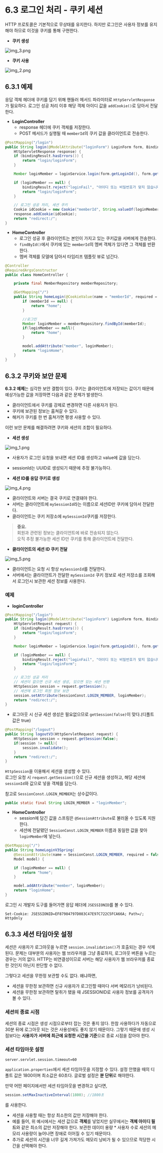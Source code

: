 # 6.3 로그인 처리 - 쿠키 세션

HTTP 프로토콜은 기본적으로 무상태를 유지한다.
하지만 로그인은 사용자 정보를 유지해야 하므로 이것을 쿠키를 통해 구현한다.

- **쿠키 생성**

![img_3.png](img_3.png)

- **쿠키 사용**

![img_2.png](img_2.png)

## 6.3.1 예제

응답 객체 헤더에 쿠키를 담기 위해 핸들러 메서드 파라미터로 `HttpServletResponse`가 필요하다.
로그인 성공 처리 이후 해당 객체 아이디 값을 `addCookie()`로 담아서 전달한다.

- **LoginController**
  - response 헤더에 쿠키 객체를 저장한다.
  - POST 메서드가 실행될 때 `memberId`의 쿠키 값을 클라이언트로 전송한다.
```java
@PostMapping("/login")
public String login(@ModelAttribute("loginForm") LoginForm form, BindingResult bindingResult,
    HttpServletResponse response) {
    if (bindingResult.hasErrors()) {
        return "login/loginForm";
    }

    Member loginMember = loginService.login(form.getLoginId(), form.getPassword());

    if (loginMember == null) {
        bindingResult.reject("loginFail", "아이디 또는 비밀번호가 맞지 않습니다.");
        return "login/loginForm";
    }

    // 로그인 성공 처리, 세션 쿠키
    Cookie idCookie = new Cookie("memberId", String.valueOf(loginMember.getId()));
    response.addCookie(idCookie);
    return "redirect:/";
}
```

- **HomeController**
  - 로그인 성공 후 클라이언트는 본인이 가지고 있는 쿠키값을 서버에게 전송한다.
  - `findById()`에서 쿠키에 있는 `memberId`의 멤버 객체가 있다면 그 객체를 반환한다.
  - 멤버 객체를 모델에 담아서 타임리프 템플릿 뷰로 넘긴다.
```java
@Controller
@RequiredArgsConstructor
public class HomeController {

	private final MemberRepository memberRepository;

    @GetMapping("/")
    public String homeLogin(@CookieValue(name = "memberId", required = false) Long memberId, Model model){
		if (memberId == null) {
			return "home";
		}

		//로그인
		Member loginMember = memberRepository.findById(memberId);
		if(loginMember == null){
			return "home";
		}

		model.addAttribute("member", loginMember);
		return "loginHome";
	}
}
```

## 6.3.2 쿠키와 보안 문제

**6.3.2 예제**는 심각한 보안 결함이 있다.
쿠키는 클라이언트에 저장되는 값이기 때문에 예상가능한 값을 저장하면 다음과 같은 문제가 발생한다.

- 클라이언트에서 쿠키를 강제로 변경하면 다른 사용자가 된다.
- 쿠키에 보관된 정보는 훔쳐갈 수 있다.
- 해커가 쿠키를 한 번 훔쳐가면 평생 사용할 수 있다.

이런 보안 문제를 해결하려면 쿠키와 세션의 조합이 필요하다.

- **세션 생성**

![img_1.png](img_1.png)

- 사용자가 로그인 요청을 보내면 세션 ID를 생성하고 value에 값을 담는다.
- sessionId는 UUID로 생성되기 때문에 추정 불가능하다.

- **세션 ID를 응답 쿠키로 생성**

![img_4.png](img_4.png)

- 클라이언트와 서버는 결국 쿠키로 연결돼야 한다.
- 서버는 클라이언트에 `mySessionId`라는 이름으로 세션ID만 쿠키에 담아서 전달한다.
- 클라이언트는 쿠키 저장소에 `mySessionId`쿠키를 저장한다.

> **중요.**  
> 회원과 관련된 정보는 클라이언트에 바로 전송되지 않는다.  
> 오직 추정 불가능한 세션 ID만 쿠키를 통해 클라이언트에 전달한다.

- **클라이언트의 세션 ID 쿠키 전달**

![img_5.png](img_5.png)


- 클라이언트는 요청 시 항상 `mySessionId`를 전달한다.
- 서버에서는 클라이언트가 전달한 `mySessionId` 쿠키 정보로 세션 저장소를 조회해서 로그인시 보관한 세션 정보를 사용한다.

### 예제

- **loginController**

```java
@PostMapping("/login")
public String login(@ModelAttribute("loginForm") LoginForm form, BindingResult bindingResult,
    HttpServletRequest request) {
    if (bindingResult.hasErrors()) {
        return "login/loginForm";
    }

    Member loginMember = loginService.login(form.getLoginId(), form.getPassword());

    if (loginMember == null) {
        bindingResult.reject("loginFail", "아이디 또는 비밀번호가 맞지 않습니다.");
        return "login/loginForm";
    }

    // 로그인 성공 처리
    // 세션이 없으면 신규 세션 생성, 있으면 있는 세션 반환
    HttpSession session = request.getSession();
    // 세션에 로그인 회원 정보 보관
    session.setAttribute(SessionConst.LOGIN_MEMBER, loginMember);
    return "redirect:/";
}
```

- 로그아웃 시 신규 세션 생성은 필요없으므로 `getSession(false)`이 맞다.(디폴트 값은 true)

```java
@PostMapping("/logout")
public String logoutV3(HttpServletRequest request) {
    HttpSession session = request.getSession(false);
    if(session != null){
        session.invalidate();
    }
    return "redirect:/";
}
```

`HttpSession`을 이용해서 세션을 생성할 수 있다.  
로그인 요청 시 `request.getSession()`으로 신규 세션을 생성하고,
해당 세션에 `sessionId`와 값으로 넣을 객체를 담는다.

참고로 `SessionConst.LOGIN_MEMBER`는 상수값이다.

```java
public static final String LOGIN_MEMBER = "loginMember";
```

- **HomeController**
  - session에 담긴 값을 스프링은 `@SessionAttribute`로 불러올 수 있도록 지원한다.
  - 세션에 전달됐던 `SessionConst.LOGIN_MEMBER` 이름과 동일한 값을 찾아 `loginMember`에 넣는다.

```java
@GetMapping("/")
public String homeLoginV3Spring(
    @SessionAttribute(name = SessionConst.LOGIN_MEMBER, required = false) Member loginMember,
    Model model) {

    if (loginMember == null) {
        return "home";
    }

    model.addAttribute("member", loginMember);
    return "loginHome";
}
```

로그인 시 개발자 도구를 들어가면 응답 헤더에 `JSESSIONID`를 볼 수 있다.

```text
Set-Cookie: JSESSIONID=EF87984797D083C47E97C722C5FCA66A; Path=/; HttpOnly
```

## 6.3.3 세션 타임아웃 설정

세션은 사용자가 로그아웃을 누르면 `session.invalidation()`가 호출되는 경우 삭제된다.
문제는 대부분의 사용자는 웹 브라우저를 그냥 종료하지, 로그아웃 버튼을 누르는 경우는 거의 없다.
HTTP는 비연결성이므로 서버는 해당 사용자가 웹 브라우저를 종료한 것인지 아닌지 판단할 수 없다.

그렇다고 세션을 무한정 보관할 수도 없다. 왜냐하면,

- 세션을 무한정 보관하면 신규 사용자가 로그인할 때마다 서버 메모리가 낭비된다.
- 세션을 무한정 보관하면 탈취가 됐을 때 JSESSIONID로 사용자 정보를 공격자가 볼 수 있다.

### 세션의 종료 시점

세션의 종료 시점은 생성 시점으로부터 잡는 것은 좋지 않다.
한참 사용하다가 자동으로 30분 뒤에 로그아웃 되는 것은 사용성에도 좋지 않기 때문이다.
그렇기 때문에 생성 시점보다는 **사용자가 서버에 최근에 요청한 시간을 기준**으로 종료 시점을 잡아야 한다.

### 세션 타임아웃 설정

```properties
server.servlet.session.timeout=60
```

`application.properties`에서 세션 타임아웃을 지정할 수 있다.
설정 안했을 때의 디폴트 값은 1800이며 최소값은 60초다. 글로벌 설정은 **분 단위**로 해야한다.

만약 어떤 페이지에서만 세션 타임아웃을 변경하고 싶다면,

```java
session.setMaxInactiveInterval(1800); //1800초
```

를 사용한다.

- 세션을 사용할 때는 항상 최소한의 값만 저장해야 한다.
- 예를 들어, 위 예시에서는 세션 값으로 **객체**를 넣었지만 실무에서는 **객체 아이디 필드**와 같은 최소의 값만 저장해야 한다.
보관한 데이터 용량 * 사용자 수로 세션의 메모리 사용량이 늘어나면 장애로 이어질 수 있기 때문이다.
- 추가로 세션의 시간을 너무 길게 가져가도 메모리 낭비가 될 수 있으므로 적당한 시간을 선택해야 한다.